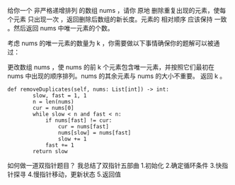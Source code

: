 给你一个 非严格递增排列 的数组 nums ，请你 原地 删除重复出现的元素，使每个元素 只出现一次 ，返回删除后数组的新长度。元素的 相对顺序 应该保持 一致 。然后返回 nums 中唯一元素的个数。

考虑 nums 的唯一元素的数量为 k ，你需要做以下事情确保你的题解可以被通过：

更改数组 nums ，使 nums 的前 k 个元素包含唯一元素，并按照它们最初在 nums 中出现的顺序排列。nums 的其余元素与 nums 的大小不重要。
返回 k 。

```
def removeDuplicates(self, nums: List[int]) -> int:
        slow, fast = 1, 1
        n = len(nums)
        cur = nums[0]
        while slow < n and fast < n:
            if nums[fast] != cur:
                cur = nums[fast]
                nums[slow] = nums[fast]
                slow += 1
            fast += 1
        return slow
```

如何做一道双指针题目？
我总结了双指针五部曲
1.初始化
2.确定循环条件
3.快指针探寻
4.慢指针移动，更新状态
5.返回值